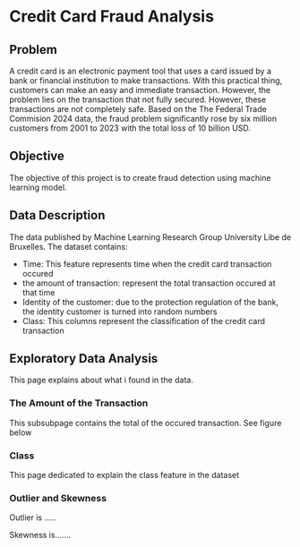 # Credit Card Fraud Analysis

## Problem
A credit card is an electronic payment tool that uses a card issued by a bank or financial institution to make transactions. With this practical thing, customers can make an easy and immediate transaction. However, the problem lies on the transaction that not fully secured. However, these transactions are not completely safe. Based on the The Federal Trade Commision 2024 data, the fraud problem significantly rose by six million customers from 2001 to 2023 with the total loss of 10 billion USD.

## Objective
The objective of this project is to create fraud detection using machine learning model.

## Data Description
The data published by Machine Learning Research Group University Libe de Bruxelles. The dataset contains:

- Time: This feature represents time when the credit card transaction occured 
- the amount of transaction: represent the total transaction occured at that time
- Identity of the customer: due to the protection regulation of the bank, the identity customer is turned into random numbers
- Class: This columns represent the classification of the credit card transaction


## Exploratory Data Analysis
This page explains about what i found in the data.

### The Amount of the Transaction
This subsubpage contains the total of the occured transaction. See figure below

### Class
This page dedicated to explain the class feature in the dataset

### Outlier and Skewness
Outlier is .....

Skewness is.......

